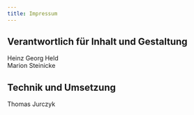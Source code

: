 ```yaml
---
title: Impressum
---
```


## Verantwortlich für Inhalt und Gestaltung
Heinz Georg Held  
Marion Steinicke  

## Technik und Umsetzung
Thomas Jurczyk

